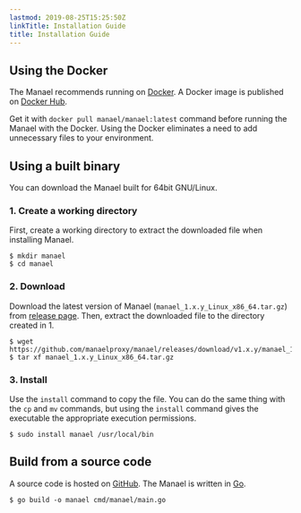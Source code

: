 ```yaml
---
lastmod: 2019-08-25T15:25:50Z
linkTitle: Installation Guide
title: Installation Guide
---
```


## Using the Docker

The Manael recommends running on [Docker](https://www.docker.com/). A Docker image is published on [Docker Hub](https://hub.docker.com/).

Get it with `docker pull manael/manael:latest` command before running the Manael with the Docker. Using the Docker eliminates a need to add unnecessary files to your environment.

## Using a built binary

You can download the Manael built for 64bit GNU/Linux.

### 1. Create a working directory

First, create a working directory to extract the downloaded file when installing Manael.

```console
$ mkdir manael
$ cd manael
```

### 2. Download

Download the latest version of Manael (`manael_1.x.y_Linux_x86_64.tar.gz`) from [release page](https://github.com/manaelproxy/manael/releases). Then, extract the downloaded file to the directory created in 1.

```console
$ wget https://github.com/manaelproxy/manael/releases/download/v1.x.y/manael_1.x.y_Linux_x86_64.tar.gz
$ tar xf manael_1.x.y_Linux_x86_64.tar.gz
```

### 3. Install

Use the `install` command to copy the file. You can do the same thing with the `cp` and `mv` commands, but using the `install` command gives the executable the appropriate execution permissions.

```console
$ sudo install manael /usr/local/bin
```

## Build from a source code

A source code is hosted on [GitHub](https://github.com/manaelproxy/manael). The Manael is written in [Go](https://golang.org/).

```console
$ go build -o manael cmd/manael/main.go
```
